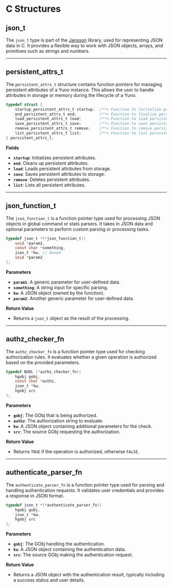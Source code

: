 # C Structures

## json_t
The `json_t` type is part of the [Jansson](https://jansson.readthedocs.io/) library, used for representing JSON data in C. It provides a flexible way to work with JSON objects, arrays, and primitives such as strings and numbers.

---

## persistent_attrs_t
The `persistent_attrs_t` structure contains function pointers for managing persistent attributes of a Yuno instance. This allows the user to handle attributes in storage or memory during the lifecycle of a Yuno.

```c
typedef struct {
    startup_persistent_attrs_t startup;  /**< Function to initialize persistent attributes */
    end_persistent_attrs_t end;          /**< Function to finalize persistent attributes */
    load_persistent_attrs_t load;        /**< Function to load persistent attributes */
    save_persistent_attrs_t save;        /**< Function to save persistent attributes */
    remove_persistent_attrs_t remove;    /**< Function to remove persistent attributes */
    list_persistent_attrs_t list;        /**< Function to list persistent attributes */
} persistent_attrs_t;
```

**Fields**
- **`startup`**: Initializes persistent attributes.
- **`end`**: Cleans up persistent attributes.
- **`load`**: Loads persistent attributes from storage.
- **`save`**: Saves persistent attributes to storage.
- **`remove`**: Deletes persistent attributes.
- **`list`**: Lists all persistent attributes.

---

## json_function_t
The `json_function_t` is a function pointer type used for processing JSON objects in global command or stats parsers. It takes in JSON data and optional parameters to perform custom parsing or processing tasks.

```c
typedef json_t *(*json_function_t)(
    void *param1,
    const char *something,
    json_t *kw, // Owned
    void *param2
);
```

**Parameters**
- **`param1`**: A generic parameter for user-defined data.
- **`something`**: A string input for specific parsing.
- **`kw`**: A JSON object (owned by the function).
- **`param2`**: Another generic parameter for user-defined data.

**Return Value**

- Returns a `json_t` object as the result of the processing.

---

## authz_checker_fn
The `authz_checker_fn` is a function pointer type used for checking authorization rules. It evaluates whether a given operation is authorized based on the provided parameters.

```c
typedef BOOL (*authz_checker_fn)(
    hgobj gobj,
    const char *authz,
    json_t *kw,
    hgobj src
);
```

**Parameters**
- **`gobj`**: The GObj that is being authorized.
- **`authz`**: The authorization string to evaluate.
- **`kw`**: A JSON object containing additional parameters for the check.
- **`src`**: The source GObj requesting the authorization.

**Return Value**

- Returns `TRUE` if the operation is authorized, otherwise `FALSE`.

---

## authenticate_parser_fn
The `authenticate_parser_fn` is a function pointer type used for parsing and handling authentication requests. It validates user credentials and provides a response in JSON format.

```c
typedef json_t *(*authenticate_parser_fn)(
    hgobj gobj,
    json_t *kw,
    hgobj src
);
```

**Parameters**
- **`gobj`**: The GObj handling the authentication.
- **`kw`**: A JSON object containing the authentication data.
- **`src`**: The source GObj making the authentication request.

**Return Value**

- Returns a JSON object with the authentication result, typically including a success status and user details.
